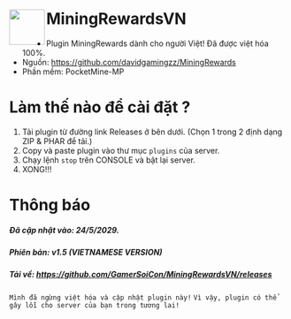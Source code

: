 <h1>MiningRewardsVN<img src="https://github.com/davidgamingzz/MiningRewards/blob/master/icon.png" height="64" width="64" align="left"></img></h1>

+ Plugin MiningRewards dành cho người Việt! Đã được việt hóa 100%.
+ Nguồn: https://github.com/davidgamingzz/MiningRewards
+ Phần mềm: PocketMine-MP

# Làm thế nào để cài đặt ?
1. Tải plugin từ đường link Releases ở bên dưới. (Chọn 1 trong 2 định dạng ZIP & PHAR để tải.)
2. Copy và paste plugin vào thư mục ```plugins``` của server.
3. Chạy lệnh ```stop``` trên CONSOLE và bật lại server.
4. XONG!!!

# Thông báo
##### Đã cập nhật vào: 24/5/2029.
##### Phiên bản: v1.5 (VIETNAMESE VERSION)
##### Tải về: https://github.com/GamerSoiCon/MiningRewardsVN/releases
```Mình đã ngừng việt hóa và cập nhật plugin này!```
```Vì vậy, plugin có thể gây lỗi cho server của bạn trong tương lai!```
